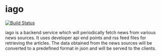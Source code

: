 # iago

[![Build Status](https://travis-ci.org/sanojsubran/iago.svg?branch=master)](https://travis-ci.org/sanojsubran/iago)

iago is a backend service which will periodically fetch news from various news sources. It uses developer api end points and rss feed files for retrieving the articles. The data obtained from the news sources will be converted to a predefined format in json and will be served to the clients.
